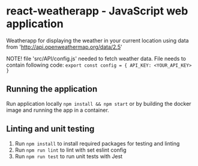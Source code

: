 # react-weatherapp - JavaScript web application
Weatherapp for displaying the weather in your current location using data from 'http://api.openweathermap.org/data/2.5'

NOTE! file 'src/API/config.js' needed to fetch weather data.
File needs to contain following code:
`export const config = {
  API_KEY: <YOUR_API_KEY>
}`

## Running the application
Run application locally `npm install && npm start` or by building the docker image
and running the app in a container.

## Linting and unit testing
1. Run `npm install` to install required packages for testing and linting
2. Run `npm run lint` to lint with set eslint config
3. Run `npm run test` to run unit tests with Jest
